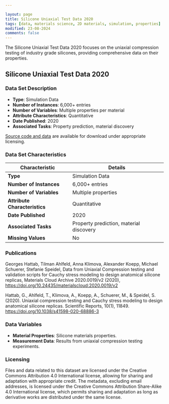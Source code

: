 ```yaml
---

layout: page
title: Silicone Uniaxial Test Data 2020
tags: [data, materials science, 2D materials, simulation, properties]
modified: 23-08-2024
comments: false
---
```


The Silicone Uniaxial Test Data 2020 focuses on the uniaxial compression testing of industry grade silicones, providing comprehensive data on their properties. 

## Silicone Uniaxial Test Data 2020

### Data Set Description

- **Type**: Simulation Data
- **Number of Instances**: 6,000+ entries
- **Number of Variables**: Multiple properties per material
- **Attribute Characteristics**: Quantitative
- **Date Published**: 2020
- **Associated Tasks**: Property prediction, material discovery

[Source code and data](https://archive.materialscloud.org/record/2020.0019/v2) are available for download under appropriate licensing.

### Data Set Characteristics

| Characteristic               | Details                    |
|------------------------------|----------------------------|
| **Type**                     | Simulation Data            |
| **Number of Instances**      | 6,000+ entries             |
| **Number of Variables**      | Multiple properties        |
| **Attribute Characteristics**| Quantitative               |
| **Date Published**           | 2020                       |
| **Associated Tasks**         | Property prediction, material discovery |
| **Missing Values**           | No                         |

### Publications

Georges Hattab, Tilman Ahlfeld, Anna Klimova, Alexander Koepp, Michael Schuerer, Stefanie Speidel, Data from Uniaxial Compression testing and validation scripts for Cauchy stress modeling to design anatomical silicone replicas, Materials Cloud Archive 2020.0019/v2 (2020), https://doi.org/10.24435/materialscloud:2020.0019/v2

Hattab, G., Ahlfeld, T., Klimova, A., Koepp, A., Schuerer, M., & Speidel, S. (2020). Uniaxial compression testing and Cauchy stress modeling to design anatomical silicone replicas. Scientific Reports, 10(1), 11849.
https://doi.org/10.1038/s41598-020-68886-3

### Data Variables

- **Material Properties**: Silicone materials properties.
- **Measurement Data**: Results from uniaxial compression testing experiments.

### Licensing

Files and data related to this dataset are licensed under the Creative Commons Attribution 4.0 International license, allowing for sharing and adaptation with appropriate credit. The metadata, excluding email addresses, is licensed under the Creative Commons Attribution Share-Alike 4.0 International license, which permits sharing and adaptation as long as derivative works are distributed under the same license.

